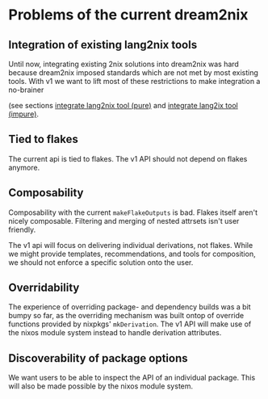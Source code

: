 # Problems of the current dream2nix

## Integration of existing lang2nix tools
Until now, integrating existing 2nix solutions into dream2nix was hard because dream2nix imposed standards which are not met by most existing tools.
With v1 we want to lift most of these restrictions to make integration a no-brainer

(see sections [integrate lang2nix tool (pure)](../v1-api/integrating/integrate-lang2nix-pure.md) and [integrate lang2ix tool (impure)](../v1-api/integrating/integrate-lang2nix-impure.md).

## Tied to flakes
The current api is tied to flakes. The v1 API should not depend on flakes anymore.

## Composability
Composability with the current `makeFlakeOutputs` is bad. Flakes itself aren't nicely composable. Filtering and merging of nested attrsets isn't user friendly.

The v1 api will focus on delivering individual derivations, not flakes.
While we might provide templates, recommendations, and tools for composition, we should not enforce a specific solution onto the user.

## Overridability
The experience of overriding package- and dependency builds was a bit bumpy so far, as the overriding mechanism was built ontop of override functions provided by nixpkgs' `mkDerivation`. The v1 API will make use of the nixos module system instead to handle derivation attributes.

## Discoverability of package options
We want users to be able to inspect the API of an individual package. This will also be made possible by the nixos module system.
